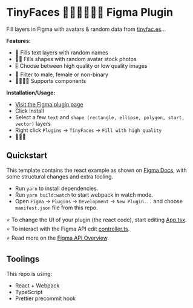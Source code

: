 # TinyFaces 👦🏼👨🏾👩🏻 Figma Plugin

Fill layers in Figma with avatars & random data from [tinyfac.es](https://tinyfac.es/)...

**Features:**

-   📒 Fills text layers with random names
-   👦🏼 Fills shapes with random avatar stock photos
-   🎚 Choose between high quality or low quality images
-   💑 Filter to male, female or non-binary
-   👨‍👩‍👧‍👦 Supports components

**Installation/Usage:**

-   [Visit the Figma plugin page](https://www.figma.com/community/plugin/1009744160501872848/TinyFaces)
-   Click Install
-   Select a few `text` and `shape (rectangle, ellipse, polygon, start, vector)` layers
-   Right click `Plugins` -> `TinyFaces` -> `Fill with high quality`
-   🎉🤩🥰

## Quickstart

This template contains the react example as shown on [Figma Docs](https://www.figma.com/plugin-docs/intro/), with some structural changes and extra tooling.

-   Run `yarn` to install dependencies.
-   Run `yarn build:watch` to start webpack in watch mode.
-   Open `Figma` -> `Plugins` -> `Development` -> `New Plugin...` and choose `manifest.json` file from this repo.

⭐ To change the UI of your plugin (the react code), start editing [App.tsx](./src/app/components/App.tsx).  
⭐ To interact with the Figma API edit [controller.ts](./src/plugin/controller.ts).  
⭐ Read more on the [Figma API Overview](https://www.figma.com/plugin-docs/api/api-overview/).

## Toolings

This repo is using:

-   React + Webpack
-   TypeScript
-   Prettier precommit hook
